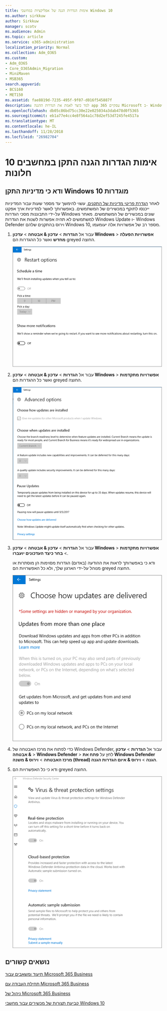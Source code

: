 ```yaml
---
title: אימות הגדרות הגנה של אפליקציות במחשבי Windows 10
ms.author: sirkkuw
author: Sirkkuw
manager: scotv
ms.audience: Admin
ms.topic: article
ms.service: o365-administration
localization_priority: Normal
ms.collection: Adm_O365
ms.custom:
- Adm_O365
- Core_O365Admin_Migration
- MiniMaven
- MSB365
search.appverid:
- BCS160
- MET150
ms.assetid: fae8819d-7235-495f-9f07-d016f545887f
description: למד כיצד לאמת את הגדרות ההגנה app עסקיים 365 Microsoft ב- Windows 10 התקנים.
ms.openlocfilehash: db05c86bd75cc30e22e025034a3dab478d0f5365
ms.sourcegitcommit: eb1a77e4cc4e8f564a1c78d2ef53d7245fe4517a
ms.translationtype: MT
ms.contentlocale: he-IL
ms.lasthandoff: 11/28/2018
ms.locfileid: "26982704"
---
```

# <a name="validate-device-protection-settings-on-windows-10-pcs"></a>אימות הגדרות הגנה התקן במחשבים 10 חלונות

## <a name="verify-that-windows-10-device-policies-are-set"></a>ודא כי מדיניות התקן Windows 10 מוגדרות

לאחר [הגדרת פריטי מדיניות של התקנים](protection-settings-for-windows-10-pcs.md), עשוי להימשך עד מספר שעות עבור המדיניות ייכנסו לתוקף במכשירים של המשתמשים. באפשרותך לאשר למדיניות ארך אפקט על-ידי התבוננות מסכי הגדרות Windows שונים במכשירים של המשתמשים. מאחר למשתמשים לא תהיה אפשרות לשנות את הגדרות Windows Update ו- Windows Defender וירוס בהתקנים שלהם Windows 10, מספר רב של אפשרויות אלה יעומעמו.
  
1. עבור אל **הגדרות** \> **עדכון &amp; אבטחה** \> **עדכון Windows** \> **אפשרויות הפעלה מחדש** ואשר כל ההגדרות הם greyed החוצה. 
    
    ![כל האפשרויות מחדש הם greyed החוצה.](media/31308da9-18b0-47c5-bbf6-d5fa6747c376.png)
  
2. עבור אל **הגדרות** \> **עדכון &amp; אבטחה** \> **עדכון Windows** \> **אפשרויות מתקדמות** ואשר כל ההגדרות הם greyed החוצה. 
    
    ![אפשרויות מתקדמות של Windows של עדכונים הם כל greyed החוצה.](media/049cf281-d503-4be9-898b-c0a3286c7fc2.png)
  
3. עבור אל **הגדרות** \> **עדכון &amp; אבטחה** \> **עדכון Windows** \> **אפשרויות מתקדמות** \> **בחר כיצד העדכונים יועברו**.
    
    ודא כי באפשרותך לראות את ההודעה (באדום) הגדרות מסוימות הן מוסתרות או מנוהל על-ידי הארגון שלך, ולא כל האפשרויות הם greyed החוצה.
    
    ![בחר כיצד מועברים עדכוני דף מציין הגדרות הן מוסתרות או מנוהל על-ידי הארגון שלך.](media/6b3e37c5-da41-4afd-9983-b4f406216b59.png)
  
4. כדי לפתוח את מרכז האבטחה של Windows Defender, עבור אל **הגדרות** \> **עדכון &amp; אבטחה** \> **Windows Defender** \> לחץ על **פתח את Windows Defender מרכז האבטחה** \> **וירוס &amp; משנה (thread) הגנה** \> **וירוס &amp; איום הגדרות הגנה**. 
    
5. ודא כי כל האפשרויות הם greyed החוצה. 
    
    ![הגדרות ההגנה מפני וירוסים ותוכנות איום הם greyed החוצה.](media/9ca68d40-a5d9-49d7-92a4-c581688b5926.png)
  
## <a name="related-topics"></a>נושאים קשורים

[תיעוד ומשאבים עבור Microsoft 365 Business](https://go.microsoft.com/fwlink/p/?linkid=853701)
  
[תחילת העבודה עם Microsoft 365 Business](microsoft-365-business-overview.md)
  
[ניהול של Microsoft 365 Business](manage.md)
  
[קביעת תצורות של מכשירים עבור מחשבי Windows 10](protection-settings-for-windows-10-pcs.md)
  

